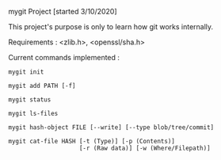 mygit Project [started 3/10/2020]

This project's purpose is only to learn how git works internally.

Requirements : <zlib.h>, <openssl/sha.h> 

Current commands implemented : 

    mygit init
    
    mygit add PATH [-f]
    
    mygit status
    
    mygit ls-files
    
    mygit hash-object FILE [--write] [--type blob/tree/commit]
    
    mygit cat-file HASH [-t (Type)] [-p (Contents)]
                        [-r (Raw data)] [-w (Where/Filepath)]
